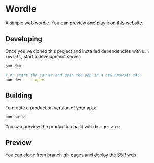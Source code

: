 <!--
 * @Author: Qmm 1259598502@qq.com
 * @Date: 2024-07-04 13:33:52
 * @LastEditors: Qmm 1259598502@qq.com
 * @LastEditTime: 2024-07-04 17:08:11
-->

# Wordle

A simple web wordle.
You can preview and play it on [this website](https://sevmeowple.github.io/Wordle/).

## Developing

Once you've cloned this project and installed dependencies with `bun install`, start a development server:

```bash
bun dev

# or start the server and open the app in a new browser tab
bun dev -- --open
```

## Building

To create a production version of your app:

```bash
bun build
```

You can preview the production build with `bun preview`.

## Preview

You can clone from branch gh-pages and deploy the SSR web 
